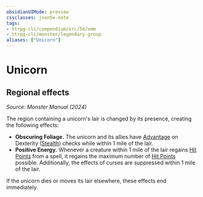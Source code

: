```yaml
---
obsidianUIMode: preview
cssclasses: json5e-note
tags:
- ttrpg-cli/compendium/src/5e/xmm
- ttrpg-cli/monster/legendary-group
aliases: ["Unicorn"]
---
```

# Unicorn

## Regional effects
_Source: Monster Manual (2024)_

The region containing a unicorn's lair is changed by its presence, creating the following effects:

- **Obscuring Foliage.** The unicorn and its allies have [Advantage](3-Mechanics/CLI/rules/variant-rules/advantage-xphb.md) on Dexterity ([Stealth](3-Mechanics/CLI/rules/skills.md#Stealth)) checks while within 1 mile of the lair.  
- **Positive Energy.** Whenever a creature within 1 mile of the lair regains [Hit Points](3-Mechanics/CLI/rules/variant-rules/hit-points-xphb.md) from a spell, it regains the maximum number of [Hit Points](3-Mechanics/CLI/rules/variant-rules/hit-points-xphb.md) possible. Additionally, the effects of curses are suppressed within 1 mile of the lair.  

If the unicorn dies or moves its lair elsewhere, these effects end immediately.